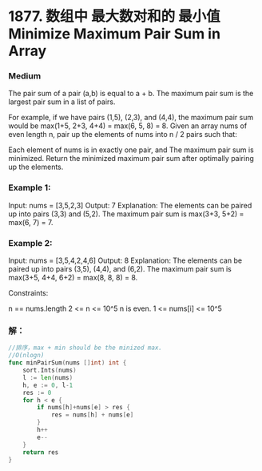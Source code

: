 # 1877. 数组中 最大数对和的 最小值 Minimize Maximum Pair Sum in Array

### Medium

The pair sum of a pair (a,b) is equal to a + b. The maximum pair sum is the largest pair sum in a list of pairs.

For example, if we have pairs (1,5), (2,3), and (4,4), the maximum pair sum would be max(1+5, 2+3, 4+4) = max(6, 5, 8) = 8.
Given an array nums of even length n, pair up the elements of nums into n / 2 pairs such that:

Each element of nums is in exactly one pair, and
The maximum pair sum is minimized.
Return the minimized maximum pair sum after optimally pairing up the elements.

### Example 1:

Input: nums = [3,5,2,3]
Output: 7
Explanation: The elements can be paired up into pairs (3,3) and (5,2).
The maximum pair sum is max(3+3, 5+2) = max(6, 7) = 7.

### Example 2:

Input: nums = [3,5,4,2,4,6]
Output: 8
Explanation: The elements can be paired up into pairs (3,5), (4,4), and (6,2).
The maximum pair sum is max(3+5, 4+4, 6+2) = max(8, 8, 8) = 8.

Constraints:

n == nums.length
2 <= n <= 10^5
n is even.
1 <= nums[i] <= 10^5

### 解：

```go
//排序，max + min should be the minized max.
//O(nlogn)
func minPairSum(nums []int) int {
	sort.Ints(nums)
	l := len(nums)
	h, e := 0, l-1
	res := 0
	for h < e {
		if nums[h]+nums[e] > res {
			res = nums[h] + nums[e]
		}
		h++
		e--
	}
	return res
}
```